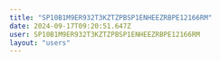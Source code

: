 ```yaml
---
title: "SP10B1M9ER932T3KZTZPBSP1ENHEEZRBPE12166RM"
date: 2024-09-17T09:20:51.647Z
user: SP10B1M9ER932T3KZTZPBSP1ENHEEZRBPE12166RM
layout: "users"
---
```

    